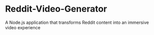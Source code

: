 # Reddit-Video-Generator
A Node.js application that transforms Reddit content into an immersive video experience

